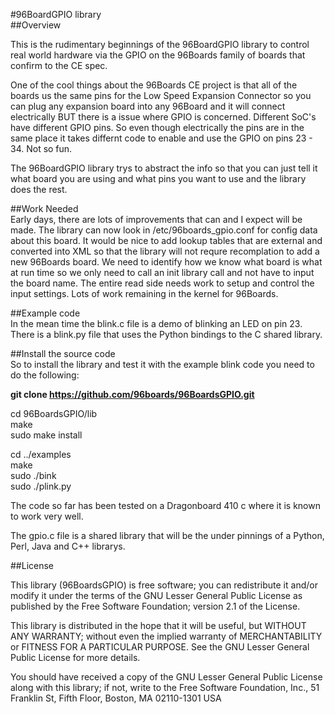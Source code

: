 #96BoardGPIO library  
##Overview  

This is the rudimentary beginnings of the 96BoardGPIO library
to control real world hardware via the GPIO on the 96Boards family of
boards that confirm to the CE spec.

One of the cool things about the 96Boards CE project is that all of the
boards us the same pins for the Low Speed Expansion Connector so you can
plug any expansion board into any 96Board and it will connect electrically
BUT there is a issue where GPIO is concerned.  Different SoC's have
different GPIO pins.  So even though electrically the pins are in the same
place it takes differnt code to enable and use the GPIO on pins 23 - 34. 
Not so fun.

The 96BoardGPIO library trys to abstract the info so that you can just
tell it what board you are using and what pins you want to use and the
library does the rest.

##Work Needed  
Early days, there are lots of improvements that can and I expect will be
made.  The library can now look in /etc/96boards_gpio.conf for config data
about this board.  It would be nice to add lookup tables that are external
and converted into XML so that the library will not requre recomplation to
add a new 96Boards board.  We need to identify how we know what board is
what at run time so we only need to call an init library call and not have
to input the board name.  The entire read side needs work to setup and
control the input settings.  Lots of work remaining in the kernel for
96Boards.

##Example code  
In the mean time the blink.c file is a demo of blinking an LED on pin 23. 
There is a blink.py file that uses the Python bindings to the C shared
library.

##Install the source code  
So to install the library and test it with the example blink code you need
to do the following:

**git clone https://github.com/96boards/96BoardsGPIO.git**  

cd 96BoardsGPIO/lib  
make  
sudo make install  

cd ../examples  
make  
sudo ./bink  
sudo ./plink.py  

The code so far has been tested on a Dragonboard 410 c where it is known to
work very well.

The gpio.c file is a shared library that will be the under pinnings
of a Python, Perl, Java and C++ librarys.

##License

This library (96BoardsGPIO) is free software; you can redistribute it
and/or modify it under the terms of the GNU Lesser General Public License
as published by the Free Software Foundation; version 2.1 of the
License.

This library is distributed in the hope that it will be useful, 
but WITHOUT ANY WARRANTY; without even the implied warranty of
MERCHANTABILITY or FITNESS FOR A PARTICULAR PURPOSE.  See the GNU 
Lesser General Public License for more details.

You should have received a copy of the GNU Lesser General Public 
License along with this library; if not, write to the Free Software 
Foundation, Inc., 51 Franklin St, Fifth Floor, Boston, MA 02110-1301 USA

